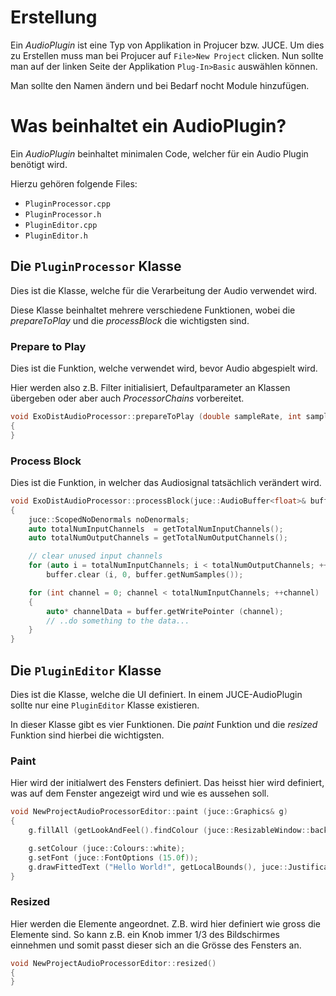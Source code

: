 # Erstellung
Ein *AudioPlugin* ist eine Typ von Applikation in Projucer bzw. JUCE.
Um dies zu Erstellen muss man bei Projucer auf `File>New Project` clicken.
Nun sollte man auf der linken Seite der Applikation `Plug-In>Basic` auswählen können.

Man sollte den Namen ändern und bei Bedarf nocht Module hinzufügen.

# Was beinhaltet ein AudioPlugin?
Ein *AudioPlugin* beinhaltet minimalen Code,
welcher für ein Audio Plugin benötigt wird.

Hierzu gehören folgende Files:
- `PluginProcessor.cpp`
- `PluginProcessor.h`
- `PluginEditor.cpp`
- `PluginEditor.h`

## Die `PluginProcessor` Klasse
Dies ist die Klasse,
welche für die Verarbeitung der Audio verwendet wird.

Diese Klasse beinhaltet mehrere verschiedene Funktionen,
wobei die *prepareToPlay* und die *processBlock* die wichtigsten sind.

### Prepare to Play

Dies ist die Funktion,
welche verwendet wird,
bevor Audio abgespielt wird.

Hier werden also z.B.
Filter initialisiert,
Defaultparameter an Klassen übergeben
oder aber auch *ProcessorChains* vorbereitet.

```c++
void ExoDistAudioProcessor::prepareToPlay (double sampleRate, int samplesPerBlock)
{
}
```

### Process Block

Dies ist die Funktion,
in welcher das Audiosignal tatsächlich
verändert wird.

```c++
void ExoDistAudioProcessor::processBlock(juce::AudioBuffer<float>& buffer, juce::MidiBuffer& midiMessages)
{
    juce::ScopedNoDenormals noDenormals;
    auto totalNumInputChannels  = getTotalNumInputChannels();
    auto totalNumOutputChannels = getTotalNumOutputChannels();

    // clear unused input channels
    for (auto i = totalNumInputChannels; i < totalNumOutputChannels; ++i)
        buffer.clear (i, 0, buffer.getNumSamples());

    for (int channel = 0; channel < totalNumInputChannels; ++channel)
    {
        auto* channelData = buffer.getWritePointer (channel);
        // ..do something to the data...
    }
}
```
## Die `PluginEditor` Klasse
Dies ist die Klasse,
welche die UI definiert.
In einem JUCE-AudioPlugin sollte
nur eine `PluginEditor` Klasse existieren.

In dieser Klasse gibt es vier Funktionen.
Die *paint* Funktion und die *resized* Funktion sind hierbei die wichtigsten.

### Paint
Hier wird der initialwert des Fensters definiert.
Das heisst hier wird definiert,
was auf dem Fenster angezeigt wird und
wie es aussehen soll.

```c++
void NewProjectAudioProcessorEditor::paint (juce::Graphics& g)
{
    g.fillAll (getLookAndFeel().findColour (juce::ResizableWindow::backgroundColourId));

    g.setColour (juce::Colours::white);
    g.setFont (juce::FontOptions (15.0f));
    g.drawFittedText ("Hello World!", getLocalBounds(), juce::Justification::centred, 1);
}
```

### Resized
Hier werden die Elemente angeordnet.
Z.B. wird hier definiert wie gross die Elemente sind.
So kann z.B. ein Knob immer 1/3 des Bildschirmes einnehmen und
somit passt dieser sich an die Grösse des Fensters an.

```c++
void NewProjectAudioProcessorEditor::resized()
{
}
```
